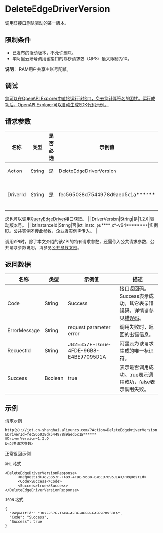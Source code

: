 # DeleteEdgeDriverVersion

调用该接口删除驱动的某一版本。

## 限制条件

-   已发布的驱动版本，不允许删除。
-   单阿里云账号调用该接口的每秒请求数（QPS）最大限制为10。

**说明：** RAM用户共享主账号配额。

## 调试

[您可以在OpenAPI Explorer中直接运行该接口，免去您计算签名的困扰。运行成功后，OpenAPI Explorer可以自动生成SDK代码示例。](https://api.aliyun.com/#product=Iot&api=DeleteEdgeDriverVersion&type=RPC&version=2018-01-20)

## 请求参数

|名称|类型|是否必选|示例值|描述|
|--|--|----|---|--|
|Action|String|是|DeleteEdgeDriverVersion|系统规定参数。取值：DeleteEdgeDriverVersion。 |
|DriverId|String|是|fec565038d7544978d9aed5c1a\*\*\*\*\*\*|驱动ID。在[边缘计算控制台](https://iot.console.aliyun.com/le/instance/list)的**驱动管理**页面中，鼠标悬浮在目标驱动名称上获取ID。

 您也可以调用[QueryEdgeDriver](~~155776~~)接口获取。 |
|DriverVersion|String|是|1.2.0|驱动版本号。 |
|IotInstanceId|String|否|iot\_instc\_pu\*\*\*\*\_c\*-v64\*\*\*\*\*\*\*\*|实例ID。公共实例不传此参数，企业版实例需传入。 |

调用API时，除了本文介绍的该API的特有请求参数，还需传入公共请求参数。公共请求参数说明，请参见[公共参数文档](~~135196~~)。

## 返回数据

|名称|类型|示例值|描述|
|--|--|---|--|
|Code|String|Success|接口返回码。Success表示成功，其它表示错误码。详情请参见[错误码](~~135200~~)。 |
|ErrorMessage|String|request parameter error|调用失败时，返回的出错信息。 |
|RequestId|String|J82E857F-T6B9-4FDE-96B8-E4BE97095D1A|阿里云为该请求生成的唯一标识符。 |
|Success|Boolean|true|表示是否调用成功。true表示调用成功，false表示调用失败。 |

## 示例

请求示例

```
http(s)://iot.cn-shanghai.aliyuncs.com/?Action=DeleteEdgeDriverVersion
&DriverId=fec565038d7544978d9aed5c1a******
&DriverVersion=1.2.0
&<公共请求参数>
```

正常返回示例

`XML` 格式

```
<DeleteEdgeDriverVersionResponse>
      <RequestId>J82E857F-T6B9-4FDE-96B8-E4BE97095D1A</RequestId>
      <Code>Success</Code>
      <Success>true</Success>
</DeleteEdgeDriverVersionResponse>
```

`JSON` 格式

```
{
  "RequestId": "J82E857F-T6B9-4FDE-96B8-E4BE97095D1A",
  "Code": "Success",
  "Success": true
}
```

